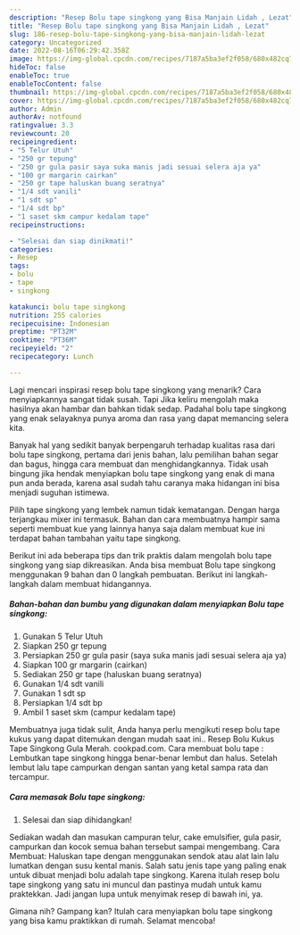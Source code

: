 ```yaml
---
description: "Resep Bolu tape singkong yang Bisa Manjain Lidah , Lezat"
title: "Resep Bolu tape singkong yang Bisa Manjain Lidah , Lezat"
slug: 186-resep-bolu-tape-singkong-yang-bisa-manjain-lidah-lezat
category: Uncategorized
date: 2022-08-16T06:29:42.358Z
image: https://img-global.cpcdn.com/recipes/7187a5ba3ef2f058/680x482cq70/bolu-tape-singkong-foto-resep-utama.jpg
hideToc: false
enableToc: true
enableTocContent: false
thumbnail: https://img-global.cpcdn.com/recipes/7187a5ba3ef2f058/680x482cq70/bolu-tape-singkong-foto-resep-utama.jpg
cover: https://img-global.cpcdn.com/recipes/7187a5ba3ef2f058/680x482cq70/bolu-tape-singkong-foto-resep-utama.jpg
author: Admin
authorAv: notfound
ratingvalue: 3.3
reviewcount: 20
recipeingredient:
- "5 Telur Utuh"
- "250 gr tepung"
- "250 gr gula pasir saya suka manis jadi sesuai selera aja ya"
- "100 gr margarin cairkan"
- "250 gr tape haluskan buang seratnya"
- "1/4 sdt vanili"
- "1 sdt sp"
- "1/4 sdt bp"
- "1 saset skm campur kedalam tape"
recipeinstructions:

- "Selesai dan siap dinikmati!"
categories:
- Resep
tags:
- bolu
- tape
- singkong

katakunci: bolu tape singkong 
nutrition: 255 calories
recipecuisine: Indonesian
preptime: "PT32M"
cooktime: "PT36M"
recipeyield: "2"
recipecategory: Lunch

---
```



Lagi mencari inspirasi resep bolu tape singkong yang menarik? Cara menyiapkannya sangat tidak susah. Tapi Jika keliru mengolah maka hasilnya akan hambar dan bahkan tidak sedap. Padahal bolu tape singkong yang enak selayaknya punya aroma dan rasa yang dapat memancing selera kita.


Banyak hal yang sedikit banyak berpengaruh terhadap kualitas rasa dari bolu tape singkong, pertama dari jenis bahan, lalu pemilihan bahan segar dan bagus, hingga cara membuat dan menghidangkannya. Tidak usah bingung jika hendak menyiapkan bolu tape singkong yang enak di mana pun anda berada, karena asal sudah tahu caranya maka hidangan ini bisa menjadi suguhan istimewa.

Pilih tape singkong yang lembek namun tidak kematangan. Dengan harga terjangkau mixer ini termasuk. Bahan dan cara membuatnya hampir sama seperti membuat kue yang lainnya hanya saja dalam membuat kue ini terdapat bahan tambahan yaitu tape singkong.


Berikut ini ada beberapa tips dan trik praktis dalam mengolah bolu tape singkong yang siap dikreasikan. Anda bisa membuat Bolu tape singkong menggunakan 9 bahan dan 0 langkah pembuatan. Berikut ini langkah-langkah dalam membuat hidangannya.

<!--inarticleads1-->

##### Bahan-bahan dan bumbu yang digunakan dalam menyiapkan Bolu tape singkong:

1. Gunakan 5 Telur Utuh
1. Siapkan 250 gr tepung
1. Persiapkan 250 gr gula pasir (saya suka manis jadi sesuai selera aja ya)
1. Siapkan 100 gr margarin (cairkan)
1. Sediakan 250 gr tape (haluskan buang seratnya)
1. Gunakan 1/4 sdt vanili
1. Gunakan 1 sdt sp
1. Persiapkan 1/4 sdt bp
1. Ambil 1 saset skm (campur kedalam tape)


Membuatnya juga tidak sulit, Anda hanya perlu mengikuti resep bolu tape kukus yang dapat ditemukan dengan mudah saat ini.. Resep Bolu Kukus Tape Singkong Gula Merah. cookpad.com. Cara membuat bolu tape : Lembutkan tape singkong hingga benar-benar lembut dan halus. Setelah lembut lalu tape campurkan dengan santan yang ketal sampa rata dan tercampur. 

<!--inarticleads2-->

##### Cara memasak Bolu tape singkong:


1. Selesai dan siap dihidangkan!

Sediakan wadah dan masukan campuran telur, cake emulsifier, gula pasir, campurkan dan kocok semua bahan tersebut sampai mengembang. Cara Membuat: Haluskan tape dengan menggunakan sendok atau alat lain lalu lumatkan dengan susu kental manis. Salah satu jenis tape yang paling enak untuk dibuat menjadi bolu adalah tape singkong. Karena itulah resep bolu tape singkong yang satu ini muncul dan pastinya mudah untuk kamu praktekkan. Jadi jangan lupa untuk menyimak resep di bawah ini, ya. 

Gimana nih? Gampang kan? Itulah cara menyiapkan bolu tape singkong yang bisa kamu praktikkan di rumah. Selamat mencoba!
